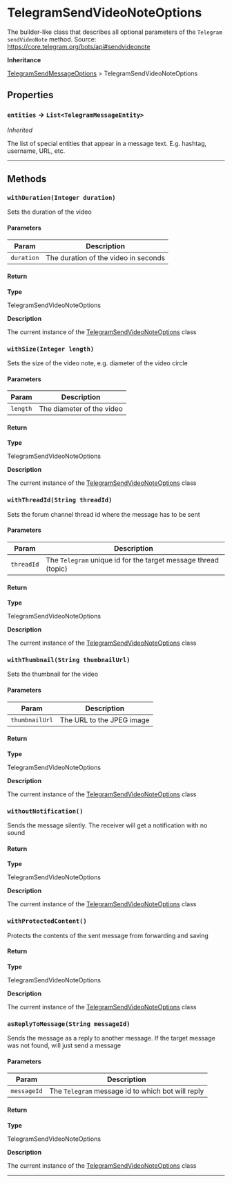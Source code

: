 # TelegramSendVideoNoteOptions

The builder-like class that describes all optional parameters of the `Telegram` `sendVideoNote` method.
Source: https://core.telegram.org/bots/api#sendvideonote

**Inheritance**

[TelegramSendMessageOptions](/types/Classes/TelegramSendMessageOptions.md)
&gt;
TelegramSendVideoNoteOptions

## Properties

### `entities` → `List<TelegramMessageEntity>`

_Inherited_

The list of special entities that appear in a message text. E.g. hashtag, username, URL, etc.

---

## Methods

### `withDuration(Integer duration)`

Sets the duration of the video

#### Parameters

| Param      | Description                          |
| ---------- | ------------------------------------ |
| `duration` | The duration of the video in seconds |

#### Return

**Type**

TelegramSendVideoNoteOptions

**Description**

The current instance of the [TelegramSendVideoNoteOptions](/types/Classes/TelegramSendVideoNoteOptions.md) class

### `withSize(Integer length)`

Sets the size of the video note, e.g. diameter of the video circle

#### Parameters

| Param    | Description               |
| -------- | ------------------------- |
| `length` | The diameter of the video |

#### Return

**Type**

TelegramSendVideoNoteOptions

**Description**

The current instance of the [TelegramSendVideoNoteOptions](/types/Classes/TelegramSendVideoNoteOptions.md) class

### `withThreadId(String threadId)`

Sets the forum channel thread id where the message has to be sent

#### Parameters

| Param      | Description                                                    |
| ---------- | -------------------------------------------------------------- |
| `threadId` | The `Telegram` unique id for the target message thread (topic) |

#### Return

**Type**

TelegramSendVideoNoteOptions

**Description**

The current instance of the [TelegramSendVideoNoteOptions](/types/Classes/TelegramSendVideoNoteOptions.md) class

### `withThumbnail(String thumbnailUrl)`

Sets the thumbnail for the video

#### Parameters

| Param          | Description               |
| -------------- | ------------------------- |
| `thumbnailUrl` | The URL to the JPEG image |

#### Return

**Type**

TelegramSendVideoNoteOptions

**Description**

The current instance of the [TelegramSendVideoNoteOptions](/types/Classes/TelegramSendVideoNoteOptions.md) class

### `withoutNotification()`

Sends the message silently. The receiver will get a notification with no sound

#### Return

**Type**

TelegramSendVideoNoteOptions

**Description**

The current instance of the [TelegramSendVideoNoteOptions](/types/Classes/TelegramSendVideoNoteOptions.md) class

### `withProtectedContent()`

Protects the contents of the sent message from forwarding and saving

#### Return

**Type**

TelegramSendVideoNoteOptions

**Description**

The current instance of the [TelegramSendVideoNoteOptions](/types/Classes/TelegramSendVideoNoteOptions.md) class

### `asReplyToMessage(String messageId)`

Sends the message as a reply to another message. If the target message was not found, will just send a message

#### Parameters

| Param       | Description                                       |
| ----------- | ------------------------------------------------- |
| `messageId` | The `Telegram` message id to which bot will reply |

#### Return

**Type**

TelegramSendVideoNoteOptions

**Description**

The current instance of the [TelegramSendVideoNoteOptions](/types/Classes/TelegramSendVideoNoteOptions.md) class

---
